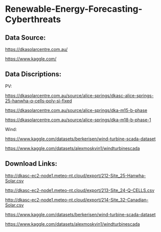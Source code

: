 # Renewable-Energy-Forecasting-Cyberthreats

## Data Source:
https://dkasolarcentre.com.au/

https://www.kaggle.com/

## Data Discriptions:

PV:

https://dkasolarcentre.com.au/source/alice-springs/dkasc-alice-springs-25-hanwha-q-cells-poly-si-fixed

https://dkasolarcentre.com.au/source/alice-springs/dka-m15-b-phase

https://dkasolarcentre.com.au/source/alice-springs/dka-m18-b-phase-1

Wind:

https://www.kaggle.com/datasets/berkerisen/wind-turbine-scada-dataset

https://www.kaggle.com/datasets/alexmoskvin1/windturbinescada

## Download Links:

http://dkasc-ec2-node1.meteo-nt.cloud/export/212-Site_25-Hanwha-Solar.csv

http://dkasc-ec2-node1.meteo-nt.cloud/export/213-Site_24-Q-CELLS.csv

http://dkasc-ec2-node1.meteo-nt.cloud/export/214-Site_32-Canadian-Solar.csv

https://www.kaggle.com/datasets/berkerisen/wind-turbine-scada-dataset

https://www.kaggle.com/datasets/alexmoskvin1/windturbinescada

